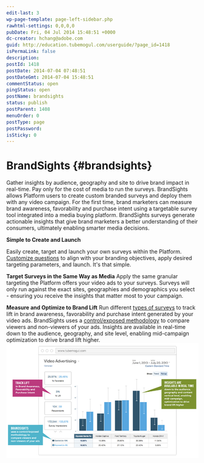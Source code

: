 ```yaml
---
edit-last: 3
wp-page-template: page-left-sidebar.php
rawhtml-settings: 0,0,0,0
pubDate: Fri, 04 Jul 2014 15:48:51 +0000
dc-creator: hchang@adobe.com
guid: http://education.tubemogul.com/userguide/?page_id=1418
isPermaLink: false
description: 
postId: 1418
postDate: 2014-07-04 07:48:51
postDateGmt: 2014-07-04 15:48:51
commentStatus: open
pingStatus: open
postName: brandsights
status: publish
postParent: 1408
menuOrder: 0
postType: page
postPassword: 
isSticky: 0
---
```


# BrandSights {#brandsights}

Gather insights by audience, geography and site to drive brand impact in real-time. Pay only for the cost of media to run the surveys. BrandSights allows Platform users to create custom branded surveys and deploy them with any video campaign. For the first time, brand marketers can measure brand awareness, favorability and purchase intent using a targetable survey tool integrated into a media buying platform.&nbsp;BrandSights surveys generate actionable insights that give brand marketers a better understanding of their consumers, ultimately enabling smarter media decisions.

**Simple to Create and Launch**

Easily create, target and launch your own surveys within the Platform. [Customize questions](survey-planning/writing-survey-questions/user-guideplanningbrandsightssurvey-planningwriting-survey-questions.md) to align with your branding objectives, apply desired targeting parameters, and launch. It's that simple.

**Target Surveys in the Same Way as Media**
Apply the same granular targeting the Platform&nbsp;offers your video ads to your surveys. Surveys will only run against the exact sites, geographies and demographics you select - ensuring you receive the insights that matter most to your campaign.

**Measure and Optimize to Brand Lift**
Run different [types of surveys](types-surveys/user-guideplanningbrandsightstypes-surveys.md) to track lift in brand awareness, favorability and purchase intent generated by your video ads. BrandSights uses a [control/exposed methodology](survey-planning/controlexposed-methodology/user-guideplanningbrandsightssurvey-planningcontrolexposed-methodology.md) to compare viewers and non-viewers of your ads. Insights are available in real-time down to the audience, geography, and site level, enabling mid-campaign optimization to drive brand lift higher. [ ![BrandSights](assets/brandsights.jpg)](assets/brandsights.jpg) 